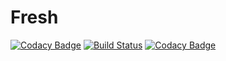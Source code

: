 # Fresh
[![Codacy Badge](https://api.codacy.com/project/badge/Grade/8b5c25d65dbf40899b938c20fa76abaa)](https://app.codacy.com/app/ankurM3057/Fresh?utm_source=github.com&utm_medium=referral&utm_content=ankurM3057/Fresh&utm_campaign=Badge_Grade_Dashboard)
[![Build Status](https://travis-ci.org/ankurM3057/Fresh.svg?branch=master)](https://travis-ci.org/ankurM3057/Fresh)
[![Codacy Badge](https://api.codacy.com/project/badge/Grade/e4dd4edd39934b3f8cc02431bc06fa81)](https://www.codacy.com/app/ankurM3057/Fresh?utm_source=github.com&amp;utm_medium=referral&amp;utm_content=ankurM3057/Fresh&amp;utm_campaign=Badge_Grade)

